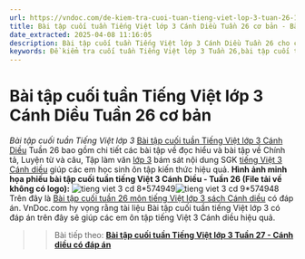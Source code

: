 ```yaml
---
url: https://vndoc.com/de-kiem-tra-cuoi-tuan-tieng-viet-lop-3-tuan-26-149149
title: Bài tập cuối tuần Tiếng Việt lớp 3 Cánh Diều Tuần 26 cơ bản - Bài tập cuối tuần Tiếng Việt lớp 3 - VnDoc.com
date_extracted: 2025-04-08 11:16:05
description: Bài tập cuối tuần Tiếng Việt lớp 3 Cánh Diều Tuần 26 cho các em học sinh ôn tập, rèn luyện củng cố kiến thức lớp 3. Mời thầy cô và các em học sinh tham khảo.
keywords: Đề kiểm tra cuối tuần Tiếng Việt lớp 3 Tuần 26,bài tập cuối tuần môn Tiếng Việt lớp 3,Bài tập tuần 26 môn Tiếng Việt lớp 3,ôn tập tiếng việt lớp 3,giải bài tập tiếng việt lớp 3,bài tập tiếng việt lớp 3,bài tập cuối tuần lớp 3,phiếu bài tập cuối tuần lớp 3,phiếu bài tập cuối tuần lớp 3 môn Tiếng Việt,Bài tập cuối tuần Tiếng Việt lớp 3 Cánh Diều Tuần 26
---
```


# Bài tập cuối tuần Tiếng Việt lớp 3 Cánh Diều Tuần 26 cơ bản
 _Bài tập cuối tuần Tiếng Việt lớp 3_
[Bài tập cuối tuần Tiếng Việt lớp 3 Cánh Diều](<https://vndoc.com/bai-tap-cuoi-tuan-lop-3-mon-tieng-viet-canh-dieu>) Tuần 26 bao gồm chi tiết các bài tập về đọc hiểu và bài tập về Chính tả, Luyện từ và câu, Tập làm văn [lớp 3](<https://vndoc.com/tai-lieu-hoc-tap-lop3>) bám sát nội dung SGK [tiếng Việt 3 Cánh diều](<https://vndoc.com/tieng-viet-lop-3-cd-tap2>) giúp các em học sinh ôn tập kiến thức hiệu quả.
**Hình ảnh minh họa phiếu bài tập cuối tuần tiếng Việt 3 Cánh Diều - Tuần 26 \(File tải về không có logo\):**
![tieng viet 3 cd 8*574949](https://i.vdoc.vn/data/image/2024/03/08/tieng-viet-3-cd-8.jpg)![tieng viet 3 cd 9*574948](https://i.vdoc.vn/data/image/2024/03/08/tieng-viet-3-cd-9.jpg)
Trên đây là [Bài tập cuối tuần 26 môn tiếng Việt lớp 3 sách Cánh diều](<https://vndoc.com/de-kiem-tra-cuoi-tuan-tieng-viet-lop-3-tuan-26-149149>) có đáp án. VnDoc.com hy vọng rằng tài liệu Bài tập cuối tuần tiếng Việt lớp 3 có đáp án trên đây sẽ giúp các em ôn tập tiếng Việt 3 Cánh diều hiệu quả.
>> Bài tiếp theo: [**Bài tập cuối tuần Tiếng Việt lớp 3 Tuần 27 - Cánh diều có đáp án**](<https://vndoc.com/phieu-bai-tap-cuoi-tuan-tieng-viet-3-tuan-27-187575>)
